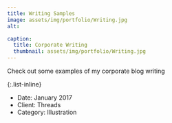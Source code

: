 ```yaml
---
title: Writing Samples
image: assets/img/portfolio/Writing.jpg
alt:

caption:
  title: Corporate Writing
  thumbnail: assets/img/portfolio/Writing.jpg
---
```

Check out some examples of my corporate blog writing

{:.list-inline}
- Date: January 2017
- Client: Threads
- Category: Illustration
